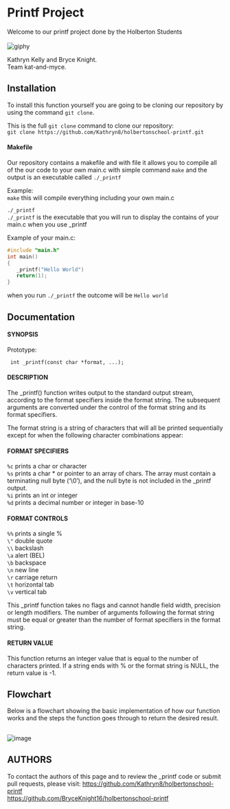 # Printf Project

Welcome to our printf project done by the Holberton Students <br>
<br>
![giphy](https://user-images.githubusercontent.com/124347057/229031599-d81f7f28-3740-4fa7-b1fa-7e639661288c.gif)

Kathryn Kelly and Bryce Knight.<br>
Team kat-and-myce.

## Installation

To install this function yourself you are going to be cloning our repository
by using the command `git clone`. <br>

This is the full `git clone` command to clone our repository:<br>
`git clone https://github.com/Kathryn8/holbertonschool-printf.git`
<br>

#### Makefile
Our repository contains a makefile and with file it allows you to compile all of the our code to your own main.c
with simple command `make` and the output is an executable called `./_printf` <br> 

Example: <br>
`make`  this will compile everything including your own main.c <br>

`./_printf` <br>
`./_printf` is the executable that you will run to display the contains of your main.c when you use _printf<br>


Example of your main.c: <br>
```C
#include "main.h"
int main()
{
   _printf("Hello World")
   return(1);
}
```

when you run `./_printf` the outcome will be `Hello world`

## Documentation


#### SYNOPSIS
Prototype:

  ` int _printf(const char *format, ...);`

#### DESCRIPTION
The _printf() function writes output to the standard output stream, according to the format specifiers inside the format string.
The subsequent arguments are converted under the control of the format string and its format specifiers.<br> 

The format string is a string of characters that will all be printed sequentially except for when the following character combinations appear:

#### FORMAT SPECIFIERS
`%c`   prints a char or character<br>
`%s`   prints a char * or pointer to an array of chars. The array must contain a terminating null byte (‘\0’), and the null byte is not included in the _printf output.<br>
`%i`   prints an int or integer<br>
`%d`   prints a decimal number or integer in base-10<br>

#### FORMAT CONTROLS
`%%`   prints a single %<br>
`\"`   double quote<br>
`\\`   backslash<br>
`\a`   alert (BEL)<br>
`\b`   backspace<br>
`\n`   new line<br>
`\r`   carriage return<br>
`\t`   horizontal tab<br>
`\v`   vertical tab<br>

This _printf function takes no flags and cannot handle field width, precision or length modifiers.
The number of arguments following the format string must be equal or greater than the number of format specifiers in the format string.  

#### RETURN VALUE
This function returns an integer value that is equal to the number of characters printed. 
If a string ends with % or the format string is NULL, the return value is -1.


## Flowchart
Below is a flowchart showing the basic implementation of how our function works
and the steps the function goes through to return the desired result.
##
![image](https://user-images.githubusercontent.com/124347057/229001812-5c3381ea-edde-4dc7-813f-228230a882a6.png)

## AUTHORS
To contact the authors of this page and to review the _printf code or submit pull requests, please visit:
https://github.com/Kathryn8/holbertonschool-printf <br>
https://github.com/BryceKnight16/holbertonschool-printf
 
